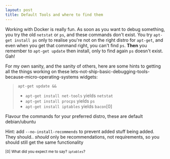 ```yaml
---
layout: post
title: Default Tools and where to find them
---
```


Working with Docker is really fun. As soon as you want to debug something, you try the old `netstat` or `ps`, and these commands don't exist. You try `apt-get install ps` only to realise you're not on the right distro for `apt-get`, and even when you get that command right, you can't find `ps`. **Then** you remember to `apt-get update` then install, only to find again `ps` doesn't exist. Gah!

For my own sanity, and the sanity of others, here are some hints to getting all the things working on these lets-not-ship-basic-debugging-tools-because-micro-operating-systems widgets: 


 > `apt-get update && `
 >
 >    - `apt-get install net-tools` yields `netstat`
 >    - `apt-get install procps` yields `ps`
 >    - `apt-get install iptables` yields `bacon`[0]

Flavour the commands for your preferred distro, these are default debian/ubuntu

Hint: add `--no-install-recommends` to prevent added stuff being added. They should.. *should* only be recommendations, not requirements, so you should still get the same functionality


<sub>[0] What did you expect me to say? `iptables`?</sub>



